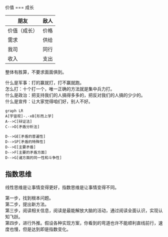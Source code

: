 
价值 === 成长

朋友|敌人
---|---
价值（成长）|价格
需求|供给
我司|同行
收入|支出

整体有胜算，不要求面面俱到。  


什么是军事：打的赢就打，打不赢就跑。  
怎么打：十个打一个，唯一正确的方法就是集中兵力打。  
什么是政治：把支持我们的人搞得多多的，把反对我们的人搞的少少的。  
什么是宣传：让大家觉得咱们好，别人不好。  


```mermaid
graph LR
A[宇宙观]-.-xB[形而上学]
A-->C[辩证法]
C-->D[矛盾分析法]

D-->GE[矛盾的普遍性]
D-->SP[矛盾的特殊性]
D-->E[主要矛盾]
D-->F[主要的矛盾方面]
D-->G[诸方面的同一性和斗争性]

```



## 指数思维
线性思维是让事情变得更好，指数思维是让事情变得不同。

第一步，找到根本问题。  
第二步，提出新方法。  
第三步，阅读相关信息，阅读是最能解放大脑的活动，通过阅读全面认识，实现认知飞跃。  
第四步，进行外推。假设各种实现方案，你看到的弯道也许不能顺利直线前行，速度也慢，但是达到即是指数变化。
